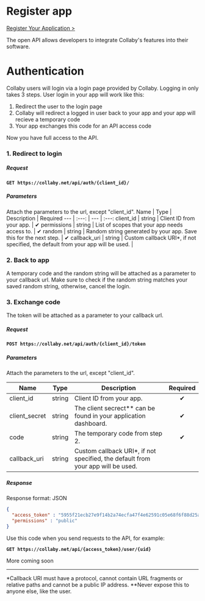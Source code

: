 # Register app

[Register Your Application >](https://collaby.net/api/)

The open API allows developers to integrate Collaby's features into their software.

# Authentication
Collaby users will login via a login page provided by Collaby. Logging in only takes 3 steps. User login in your app will work like this:

  1. Redirect the user to the login page
  2. Collaby will redirect a logged in user back to your app and your app will recieve a temporary code
  3. Your app exchanges this code for an API access code
 
Now you have full access to the API.

### 1. Redirect to login

##### Request

**`GET https://collaby.net/api/auth/{client_id}/`**

##### Parameters
Attach the parameters to the url, except "client_id".
Name | Type | Description | Required
--- | :---: | --- | :---:
client_id | string | Client ID from your app. | ✔
permissions | string | List of scopes that your app needs access to. | ✔
random | string | Random string generated by your app. Save this for the next step. | ✔
callback_uri | string | Custom callback URI*, if not specified, the default from your app will be used. | 

### 2. Back to app
A temporary code and the random string will be attached as a parameter to your callback url.
Make sure to check if the random string matches your saved random string, otherwise, cancel the login.

### 3. Exchange code
The token will be attached as a parameter to your callback url.

##### Request

**`POST https://collaby.net/api/auth/{client_id}/token`**

##### Parameters
Attach the parameters to the url, except "client_id".

Name | Type | Description | Required
--- | :---: | --- | :---:
client_id | string | Client ID from your app. | ✔
client_secret | string | The client secrect** can be found in your application dashboard. | ✔
code | string | The temporary code from step 2. | ✔
callback_uri | string | Custom callback URI*, if not specified, the default from your app will be used. | 

##### Response
Response format: JSON
```json
{
  "access_token" : "5955f21ecb27e9f14b2a74ecfa47f4e62591c05e68f6f88d25ad86d784230d2f",
  "permissions" : "public"
}
```
Use this code when you send requests to the API, for example:

**`GET https://collaby.net/api/{access_token}/user/{uid}`**

More coming soon

---
\*Callback URI must have a protocol, cannot contain URL fragments or relative paths and cannot be a public IP address.
\*\*Never expose this to anyone else, like the user.
